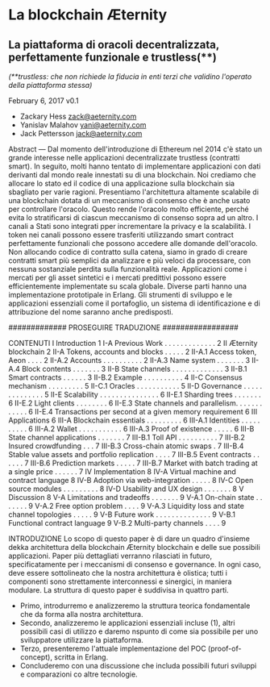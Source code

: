 # La blockchain Æternity
## La piattaforma di oracoli decentralizzata, perfettamente funzionale e trustless(**)
_(**trustless: che non richiede la fiducia in enti terzi che validino l'operato della piattaforma stessa)_

February 6, 2017
v0.1

* Zackary Hess zack@aeternity.com
* Yanislav Malahov yani@aeternity.com
* Jack Pettersson jack@aeternity.com

Abstract — Dal momento dell'introduzione di Ethereum nel 2014 c'è stato un grande interesse nelle applicazioni decentralizzate trustless (contratti smart). In seguito, molti hanno tentato di implementare applicazioni con dati derivanti dal mondo reale innestati su di una blockchain. Noi crediamo che allocare lo stato ed il codice di una applicazione sulla blockchain sia sbagliato per varie ragioni. Presentiamo l'architettura altamente scalabile di una blockchain dotata di un meccanismo di consenso che è anche usato per controllare l'oracolo. Questo rende l'oracolo molto efficiente, perché evita lo stratificarsi di ciascun meccanismo di consenso sopra ad un altro. I canali a Stati sono integrati pper incrementare la privacy e la scalabilità. I token nei canali possono essere trasferiti utilizzando smart contract perfettamente funzionali che possono accedere alle domande dell'oracolo. Non allocando codice di contratto sulla catena, siamo in grado di creare contratti smart più semplici da analizzare e più veloci da processare, con nessuna sostanziale perdita sulla funzionalità reale. Applicazioni come i mercati per gli asset sintetici e i mercati predittivi possono essere efficientemente implementate su scala globale. Diverse parti hanno una implementazione prototipale in Erlang. Gli strumenti di sviluppo e le applicazioni essenziali come il portafoglio, un sistema di identificazione e di attribuzione del nome saranno anche predisposti.

############# PROSEGUIRE TRADUZIONE #################

CONTENUTI
I Introduction 1
I-A Previous Work . . . . . . . . . . . . . 2
II Æternity blockchain 2
II-A Tokens, accounts and blocks . . . . . 2
II-A.1 Access token, Aeon . . . . 2
II-A.2 Accounts . . . . . . . . . . 2
II-A.3 Name system . . . . . . . 3
II-A.4 Block contents . . . . . . . 3
II-B State channels . . . . . . . . . . . . . 3
II-B.1 Smart contracts . . . . . . 3
II-B.2 Example . . . . . . . . . . 4
II-C Consensus mechanism . . . . . . . . . 5
II-C.1 Oracles . . . . . . . . . . . 5
II-D Governance . . . . . . . . . . . . . . 5
II-E Scalability . . . . . . . . . . . . . . . 6
II-E.1 Sharding trees . . . . . . . 6
II-E.2 Light clients . . . . . . . . 6
II-E.3 State channels and parallelism. . . . . . . . . . . . 6
II-E.4 Transactions per second at a given memory requirement 6
III Applications 6
III-A Blockchain essentials . . . . . . . . . 6
III-A.1 Identities . . . . . . . . . . 6
III-A.2 Wallet . . . . . . . . . . . 6
III-A.3 Proof of existence . . . . . 6
III-B State channel applications . . . . . . . 7
III-B.1 Toll API . . . . . . . . . . 7
III-B.2 Insured crowdfunding . . . 7
III-B.3 Cross-chain atomic swaps . 7
III-B.4 Stable value assets and portfolio replication . . . . 7
III-B.5 Event contracts . . . . . . 7
III-B.6 Prediction markets . . . . . 7
III-B.7 Market with batch trading at a single price . . . . . . 7
IV Implementation 8
IV-A Virtual machine and contract language 8
IV-B Adoption via web-integration . . . . . 8
IV-C Open source modules . . . . . . . . . 8
IV-D Usability and UX design . . . . . . . 8
V Discussion 8
V-A Limitations and tradeoffs . . . . . . . 9
V-A.1 On-chain state . . . . . . . 9
V-A.2 Free option problem . . . . 9
V-A.3 Liquidity loss and state channel topologies . . . . . 9
V-B Future work . . . . . . . . . . . . . . 9
V-B.1 Functional contract language 9
V-B.2 Multi-party channels . . . . 9

INTRODUZIONE Lo scopo di questo paper è di dare un quadro d'insieme dekka architettura della blockchain Æternity blockchain e delle sue possibili applicazioni. Paper più dettagliati verranno rilasciati in futuro, specificatamente per i meccanismi di consenso e governance. In ogni caso, deve essere sottolineato che la nostra architettura è olistica; tutti i componenti sono strettamente interconnessi e sinergici, in maniera modulare. La struttura di questo paper è suddivisa in quattro parti.
* Primo, introdurremo e analizzeremo la struttura teorica fondamentale che da forma alla nostra architettura.
* Secondo, analizzeremo le applicazioni essenziali incluse (1), altri possibili casi di utilizzo e daremo nspunto di come sia possibile per uno sviluppatore utilizzare la piattaforma.
* Terzo, presenteremo l'attuale implementazione del POC (proof-of-concept), scritta in Erlang.
* Concluderemo con una discussione che includa possibili futuri sviluppi e comparazioni co altre tecnologie.

